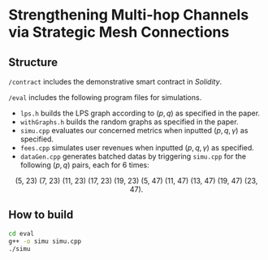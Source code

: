 Strengthening Multi-hop Channels via Strategic Mesh Connections
==

Structure
-
`/contract` includes the demonstrative smart contract in *Solidity*.

`/eval` includes the following program files for simulations.
* `lps.h` builds the LPS graph according to $(p,q)$ as specified in the paper.
* `withGraphs.h` builds the random graphs as specified in the paper.
* `simu.cpp` evaluates our concerned metrics when inputted $(p,q,\gamma)$ as specified.
* `fees.cpp` simulates user revenues when inputted $(p,q,\gamma)$ as specified.
* `dataGen.cpp` generates batched datas by triggering `simu.cpp` for the following $(p,q)$ pairs, each for $6$ times:
<p align="center">(5, 23) (7, 23) (11, 23) (17, 23) (19, 23) (5, 47) (11, 47) (13, 47) (19, 47) (23, 47).</p>

How to build
-
```bash
cd eval
g++ -o simu simu.cpp
./simu
```

